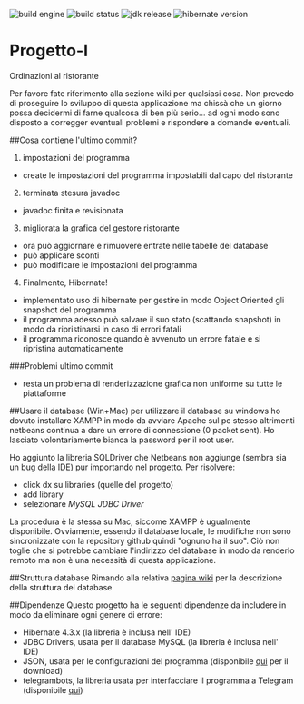 ![build engine](https://img.shields.io/badge/build%20engine-ANT-blue.svg)
![build status](https://img.shields.io/badge/build-passing-green.svg)
![jdk release](https://img.shields.io/badge/JDK-v1.8-blue.svg)
![hibernate version](https://img.shields.io/badge/Hibernate-4.3.x-blue.svg)
# Progetto-I
Ordinazioni al ristorante

Per favore fate riferimento alla sezione wiki per qualsiasi cosa. Non prevedo di proseguire lo sviluppo di questa applicazione ma chissà che un giorno possa decidermi di farne qualcosa di ben più serio... ad ogni modo sono disposto a corregger eventuali problemi e rispondere a domande eventuali.

##Cosa contiene l'ultimo commit?

1. impostazioni del programma
 - create le impostazioni del programma impostabili dal capo del ristorante
2. terminata stesura javadoc
 - javadoc finita e revisionata
3. migliorata la grafica del gestore ristorante
 - ora può aggiornare e rimuovere entrate nelle tabelle del database
 - può applicare sconti
 - può modificare le impostazioni del programma
4. Finalmente, Hibernate!
 - implementato uso di hibernate per gestire in modo Object Oriented gli snapshot del programma
 - il programma adesso può salvare il suo stato (scattando snapshot) in modo da ripristinarsi in caso di errori fatali
 - il programma riconosce quando è avvenuto un errore fatale e si ripristina automaticamente
  
###Problemi ultimo commit
* resta un problema di renderizzazione grafica non uniforme su tutte le piattaforme

##Usare il database (Win+Mac)
per utilizzare il database su windows ho dovuto installare XAMPP in modo da avviare Apache sul pc stesso altrimenti netbeans continua a dare un errore di connessione (0 packet sent). Ho lasciato volontariamente bianca la password per il root user.

Ho aggiunto la libreria SQLDriver che Netbeans non aggiunge (sembra sia un bug della IDE) pur importando nel progetto. Per risolvere:
* click dx su libraries (quelle del progetto)
* add library
* selezionare *MySQL JDBC Driver*

La procedura è la stessa su Mac, siccome XAMPP è ugualmente disponibile.
Ovviamente, essendo il database locale, le modifiche non sono sincronizzate con la repository github quindi "ognuno ha il suo". Ciò non toglie che si potrebbe cambiare l'indirizzo del database in modo da renderlo remoto ma non è una necessità di questa applicazione.

##Struttura database
Rimando alla relativa [pagina wiki](https://github.com/claudio-unipv/Progetto-I/wiki/Database-SQL) per la descrizione della struttura del database

##Dipendenze
Questo progetto ha le seguenti dipendenze da includere in modo da eliminare ogni genere di errore:
- Hibernate 4.3.x (la libreria è inclusa nell' IDE)
- JDBC Drivers, usata per il database MySQL (la libreria è inclusa nell' IDE)
- JSON, usata per le configurazioni del programma (disponibile [qui](http://search.maven.org/remotecontent?filepath=org/json/json/20160810/json-20160810.jar) per il download)
- telegrambots, la libreria usata per interfacciare il programma a Telegram (disponibile [qui](http://central.maven.org/maven2/org/telegram/telegrambots/2.4.4.2/telegrambots-2.4.4.2.jar))
